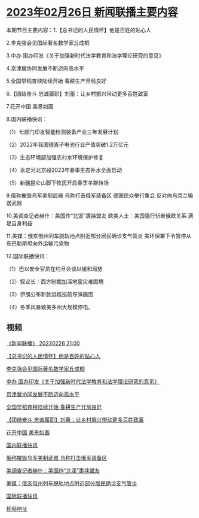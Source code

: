# [2023年02月26日 新闻联播主要内容](https://tv.cctv.com/lm/xwlb/day/20230226.shtml)

本期节目主要内容：1.【总书记的人民情怀】他是百姓的贴心人

2.李克强会见国际著名数学家丘成桐

3.中办 国办印发《关于加强新时代法学教育和法学理论研究的意见》

4.京津冀协同发展不断迈向高水平

5.全国早稻育秧陆续开始 春耕生产开局良好

6.【团结奋斗 忠诚履职】刘蕾：让乡村振兴带动更多百姓致富

7.花开中国 美景如画

8.国内联播快讯：

（1）七部门印发智能检测装备产业三年发展计划

（2）2022年我国锂离子电池行业产值突破1.2万亿元

（3）生态环境部加强农村水环境保护修复

（4）永定河北京段2023年春季生态补水全面启动

（5）新疆昆仑山脚下牧民开启春季羊群转场

9.俄称摧毁乌军美制武器 乌称打击俄军装备区 德国民众举行集会 反对向乌克兰输送武器

10.美调查记者赫什：美国炸“北溪”裹挟盟友 欧美人士：美国强行斩断俄欧关系 满足自身利益

11.美媒：俄亥俄州列车脱轨地点附近部分居民确诊支气管炎 美环保署下令暂停从东巴勒斯坦向外运输污染物

12.国际联播快讯：

（1）巴以安全官员在约旦会谈以缓和局势

（2）叙议长：西方制裁加深地震灾难困境

（3）伊朗公布新款远程巡航导弹画面

（4）冬季风暴致美多州大规模停电。

## 视频

[《新闻联播》 20230226 21:00](https://tv.cctv.com/2023/02/26/VIDEUehfrdgio38fv4SbMK3J230226.shtml)

[【总书记的人民情怀】他是百姓的贴心人](https://tv.cctv.com/2023/02/26/VIDE37y6LHt8qO0CDRAmGtkb230226.shtml)

[李克强会见国际著名数学家丘成桐](https://tv.cctv.com/2023/02/26/VIDEcLP4TBru08Gxka8Apz5D230226.shtml)

[中办 国办印发《关于加强新时代法学教育和法学理论研究的意见》](https://tv.cctv.com/2023/02/26/VIDEX0LLLa5c3rKwiDTGy9Mc230226.shtml)

[京津冀协同发展不断迈向高水平](https://tv.cctv.com/2023/02/26/VIDEwvfd26VX0sIo9NOMqVNK230226.shtml)

[全国早稻育秧陆续开始 春耕生产开局良好](https://tv.cctv.com/2023/02/26/VIDEg4TFQ3937urYnDaZW3Az230226.shtml)

[【团结奋斗 忠诚履职】刘蕾：让乡村振兴带动更多百姓致富](https://tv.cctv.com/2023/02/26/VIDEz2GFxetfzDvyh1W2np7S230226.shtml)

[花开中国 美景如画](https://tv.cctv.com/2023/02/26/VIDEX66VhlpUKmCsAdqmrNCm230226.shtml)

[国内联播快讯](https://tv.cctv.com/2023/02/26/VIDEkA69vKWmW3Qx7gLiyQZD230226.shtml)

[俄称摧毁乌军美制武器 乌称打击俄军装备区](https://tv.cctv.com/2023/02/26/VIDEgKp3dvrGIoZcpAXtEIjE230226.shtml)

[美调查记者赫什：美国炸“北溪”裹挟盟友](https://tv.cctv.com/2023/02/26/VIDEqx24yQPrgq9DwheNQvUY230226.shtml)

[美媒：俄亥俄州列车脱轨地点附近部分居民确诊支气管炎](https://tv.cctv.com/2023/02/26/VIDE5SyBAYegjM3KUdkXTnqa230226.shtml)

[国际联播快讯](https://tv.cctv.com/2023/02/26/VIDEMD9mko6Q5TvVc8se2s8t230226.shtml)

[视频地址](https://tv.cctv.com/lm/xwlb/day/20230226.shtml) 

